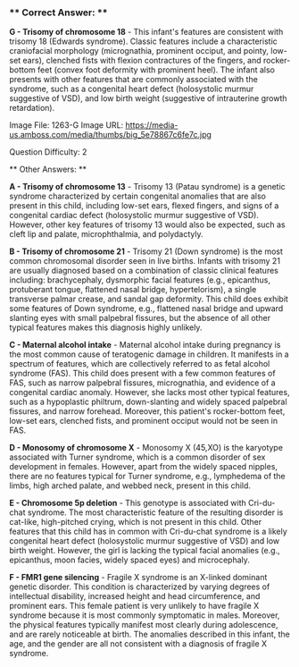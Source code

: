 ### ** Correct Answer: **

**G - Trisomy of chromosome 18** - This infant's features are consistent with trisomy 18 (Edwards syndrome). Classic features include a characteristic craniofacial morphology (micrognathia, prominent occiput, and pointy, low-set ears), clenched fists with flexion contractures of the fingers, and rocker-bottom feet (convex foot deformity with prominent heel). The infant also presents with other features that are commonly associated with the syndrome, such as a congenital heart defect (holosystolic murmur suggestive of VSD), and low birth weight (suggestive of intrauterine growth retardation).

Image File: 1263-G
Image URL: https://media-us.amboss.com/media/thumbs/big_5e78867c6fe7c.jpg

Question Difficulty: 2

** Other Answers: **

**A - Trisomy of chromosome 13** - Trisomy 13 (Patau syndrome) is a genetic syndrome characterized by certain congenital anomalies that are also present in this child, including low-set ears, flexed fingers, and signs of a congenital cardiac defect (holosystolic murmur suggestive of VSD). However, other key features of trisomy 13 would also be expected, such as cleft lip and palate, microphthalmia, and polydactyly.

**B - Trisomy of chromosome 21** - Trisomy 21 (Down syndrome) is the most common chromosomal disorder seen in live births. Infants with trisomy 21 are usually diagnosed based on a combination of classic clinical features including: brachycephaly, dysmorphic facial features (e.g., epicanthus, protuberant tongue, flattened nasal bridge, hypertelorism), a single transverse palmar crease, and sandal gap deformity. This child does exhibit some features of Down syndrome, e.g., flattened nasal bridge and upward slanting eyes with small palpebral fissures, but the absence of all other typical features makes this diagnosis highly unlikely.

**C - Maternal alcohol intake** - Maternal alcohol intake during pregnancy is the most common cause of teratogenic damage in children. It manifests in a spectrum of features, which are collectively referred to as fetal alcohol syndrome (FAS). This child does present with a few common features of FAS, such as narrow palpebral fissures, micrognathia, and evidence of a congenital cardiac anomaly. However, she lacks most other typical features, such as a hypoplastic philtrum, down-slanting and widely spaced palpebral fissures, and narrow forehead. Moreover, this patient's rocker-bottom feet, low-set ears, clenched fists, and prominent occiput would not be seen in FAS.

**D - Monosomy of chromosome X** - Monosomy X (45,XO) is the karyotype associated with Turner syndrome, which is a common disorder of sex development in females. However, apart from the widely spaced nipples, there are no features typical for Turner syndrome, e.g., lymphedema of the limbs, high arched palate, and webbed neck, present in this child.

**E - Chromosome 5p deletion** - This genotype is associated with Cri-du-chat syndrome. The most characteristic feature of the resulting disorder is cat-like, high-pitched crying, which is not present in this child. Other features that this child has in common with Cri-du-chat syndrome is a likely congenital heart defect (holosystolic murmur suggestive of VSD) and low birth weight. However, the girl is lacking the typical facial anomalies (e.g., epicanthus, moon facies, widely spaced eyes) and microcephaly.

**F - FMR1 gene silencing** - Fragile X syndrome is an X-linked dominant genetic disorder. This condition is characterized by varying degrees of intellectual disability, increased height and head circumference, and prominent ears. This female patient is very unlikely to have fragile X syndrome because it is most commonly symptomatic in males. Moreover, the physical features typically manifest most clearly during adolescence, and are rarely noticeable at birth. The anomalies described in this infant, the age, and the gender are all not consistent with a diagnosis of fragile X syndrome.

